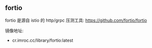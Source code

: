## fortio

fortio 是源自 istio 的 http/grpc 压测工具: https://github.com/fortio/fortio

镜像地址:
* cr.imroc.cc/library/fortio:latest